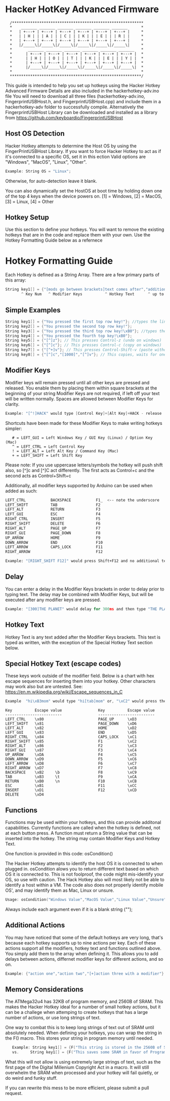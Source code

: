 # Hacker HotKey Advanced Firmware
```
  /**********************************************************
  *    _______ _______ _______ _______ _______ _______      *
  *   | +---+ | +---+ | +---+ | +---+ | +---+ | +---+ |     *
  *   | | H | | | A | | | C | | | K | | | E | | | R | |     *
  *   | +---+ | +---+ | +---+ | +---+ | +---+ | +---+ |     *
  *   |/_____\|/_____\|/_____\|/_____\|/_____\|/_____\|     *
  *       _______ _______ _______ _______ _______ _______   *
  *      | +---+ | +---+ | +---+ | +---+ | +---+ | +---+ |  *
  *      | | H | | | O | | | T | | | K | | | E | | | Y | |  *
  *      | +---+ | +---+ | +---+ | +---+ | +---+ | +---+ |  *
  *      |/_____\|/_____\|/_____\|/_____\|/_____\|/_____\|  *
  *                                                         *
  **********************************************************/
```
This guide is intended to help you set up hotkeys using the Hacker Hotkey Advanced Firmware
Details are also included in the hackerhotkey-adv.ino file
You will need to download all three files (hackerhotkey-adv.ino, FingerprintUSBHost.h, and FingerprintUSBHost.cpp) and include them in a hackerhotkey-adv folder to successfully compile.  Alternatively the FingerprintUSBHost Library can be downloaded and installed as a library from https://github.com/keyboardio/FingerprintUSBHost

## Host OS Detection

Hacker Hotkey attempts to determine the Host OS by using the FingerPrintUSBHost Library.
If you want to force Hacker Hotkey to act as if it's connected to a specific OS, set it in this ection
Valid options are "Windows", "MacOS", "Linux", "Other". 
```c 
Example: String OS = "Linux"; 
```
Otherwise, for auto-detection leave it blank.

You can also dynamically set the HostOS at boot time by holding down one of the top 4 keys when the device powers on.
[1] = Windows, [2] = MacOS, [3] = Linux, [4] = Other

## Hotkey Setup
Use this section to define your hotkeys.  You will want to remove the existing hotkeys that are in the code and replace them with your own.
Use the Hotkey Formatting Guide below as a refernece

# Hotkey Formatting Guide
Each Hotkey is defined as a String Array.  There are a few primary parts of this array:
```c
String key1[] = {"[mods go between brackets]text comes after","additional actions come next"};
       ^ Key Num   ^ Modifier Keys          ^ Hotkey Text      ^ up to 9 actions can be performed
```

## Simple Examples
```c
String key1[] = {"You pressed the first top row key!"}; //types the line of text shown
String key2[] = {"You pressed the second top row key!"};
String key3[] = {"You pressed the third top row key!\xB0"}; //types the line of text shown and then Enter
String key4[] = {"You pressed the fourth top key!\xB0"};
String key5[] = {"[^]z"}; // This presses Control-z (undo on windows)
String key6[] = {"[^]c"}; // This presses Control-c (copy on windows)
String key7[] = {"[^+]v"}; // This presses Control-Shift-v (paste without formatting in some apps)
String key8[] = {"[^]c","[1000]","[^]v"}; // This copies, waits for one second, and then pastes. 
```
## Modifier Keys
Modifier keys will remain pressed until all other keys are pressed and released.
You enable them by placing them within square brackets at the beginning of your string
Modifier Keys are not required, if left off your text will be written normally.
Spaces are allowed between Modifier Keys for clarity.

```c
Example: "[^!]HACK" would type [Control Key]+[Alt Key]+HACK - release
```

Shortcuts have been made for these Modifier Keys to make writing hotkeys simpler:

```
   # = LEFT_GUI = Left Windows Key / GUI Key (Linux) / Option Key (Mac)
   ^ = LEFT_CTRL = Left Control Key
   ! = LEFT_ALT = Left Alt Key / Command Key (Mac)
   + = LEFT_SHIFT = Left Shift Key
   ```

Please note:  If you use uppercase letters/symbols the hotkey will push shift also, so
[^]c and [^]C act differently.  The first acts as Control+c and the second acts as Control+Shift+c

Additionally, all modifier keys supported by Arduino can be used when added as such:

```sh
LEFT_CTRL           BACKSPACE           F1_  <-- note the underscore
LEFT_SHIFT          TAB                 F2
LEFT_ALT            RETURN              F3
LEFT_GUI            ESC                 F4
RIGHT_CTRL          INSERT              F5
RIGHT_SHIFT         DELETE              F6
RIGHT_ALT           PAGE_UP             F7
RIGHT_GUI           PAGE_DOWN           F8
UP_ARROW            HOME                F9
DOWN_ARROW          END                 F10
LEFT_ARROW          CAPS_LOCK           F11
RIGHT_ARROW                             F12

Example: "[RIGHT_SHIFT F12]" would press Shift+F12 and no additional text.
```

## Delay

You can enter a delay in the Modifier Keys brackets in order to delay prior to typing text.
The delay may be combined with Modifier Keys, but will be executed after any modifier keys are pressed.
```c
Example: "[300]THE PLANET" would delay for 300ms and then type "THE PLANET".
```


## Hotkey Text

Hotkey Text is any text added after the Modifier Keys brackets.  This text is typed as written, with the
exception of the Special Hotkey Text section below.

## Special Hotkey Text (escape codes)

These keys work outside of the modifier field.  Below is a chart with hex escape sequences
for inserting them into your hotkey.  Other characters may work also but are untested.
See: https://en.m.wikipedia.org/wiki/Escape_sequences_in_C
```c
Example  "hi\xB3mom" would type "hi[tab]mom" or, "\xC2" would press the F1 button.  
```

```
Key          Escape value                Key          Escape value
-------------------------                -------------------------
LEFT_CTRL    \x80                        PAGE_UP      \xD3
LEFT_SHIFT   \x81                        PAGE_DOWN    \xD6
LEFT_ALT     \x82                        HOME         \xD2
LEFT_GUI     \x83                        END          \xD5
RIGHT_CTRL   \x84                        CAPS_LOCK    \xC1
RIGHT_SHIFT  \x85                        F1           \xC2
RIGHT_ALT    \x86                        F2           \xC3
RIGHT_GUI    \x87                        F3           \xC4
UP_ARROW     \xDA                        F4           \xC5
DOWN_ARROW   \xD9                        F5           \xC6
LEFT_ARROW   \xD8                        F6           \xC7
RIGHT_ARROW  \xD7                        F7           \xC8
BACKSPACE    \xB2     \b                 F8           \xC9
TAB          \xB3     \t                 F9           \xCA
RETURN       \xB0     \n                 F10          \xCB
ESC          \xB1                        F11          \xCC     
INSERT       \xD1                        F12          \xCD
DELETE       \xD4
```

## Functions
Functions may be used within your hotkeys, and this can provide additonal capabilities.  Currently functions are
called when the hotkey is defined, not at each button press. A function must return a String value that can be
inserted into the hotkey.  The string may contain Modifier Keys and Hotkey Text.

One function is provided in this code: osCondition()

The Hacker Hotkey attempts to identify the host OS it is connected to when plugged in.  osCondition alows you to
return different text based on which OS it is connected to.  This is not foolproof, the code might mis-identify
your OS, so use with caution.  The Hack Hotkey also will most likely not be able to identify a host within a VM.
The code also does not properly identify mobile OS', and may identify them as Mac, Linux or unsure.
```c
Usage: osCondition("Windows Value","MacOS Value","Linux Value","Unsure");
```
Always include each argument even if it is a blank string ("");

## Additional Actions
You may have noticed that some of the default hotkeys are very long, that's because each hotkey supports
up to nine actions per key.  Each of these actions support all the modifiers, hotkey text and functions
outlined above.  You simply add them to the array when defining it.  This allows you to add delays
between actions, differnet modifier keys for different actions, and so on.
```c
Example: {"action one","action two","[+]action three with a modifier"}
```
## Memory Considerations

The ATMega32u4 has 32KB of program memory, and 2560B of SRAM.  This makes the Hacker Hotkey ideal
for a number of small hotkey actions, but it can be a challege when attemping to create hotkeys
that has a large number of actions, or use long strings of text.

One way to combat this is to keep long strings of text out of SRAM until absolutely needed.  When
defining your hotkeys, you can wrap the string in the F() macro.  This stores your string in
program memory until needed.
```c
   Example: String key1[] = {F("This string is stored in the 2560B of SRAM")}; //not wrapped with F()
   vs.     String key1[] = {F("This saves some SRAM in favor of Program Memory")}; //wrapped with F()
```
What this will not allow is using extremely large strings of text, such as the first page of the
Digital Millenium Copyright Act in a macro.  It will still overwhelm the SRAM when processed and
your hotkey will fail quietly, or do weird and funky stuff.

If you can rewrite this mess to be more efficient, please submit a pull request.   